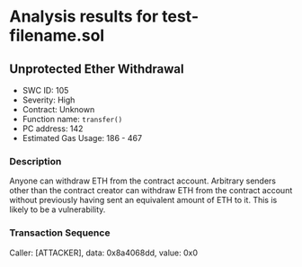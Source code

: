 # Analysis results for test-filename.sol

## Unprotected Ether Withdrawal
- SWC ID: 105
- Severity: High
- Contract: Unknown
- Function name: `transfer()`
- PC address: 142
- Estimated Gas Usage: 186 - 467

### Description

Anyone can withdraw ETH from the contract account.
Arbitrary senders other than the contract creator can withdraw ETH from the contract account without previously having sent an equivalent amount of ETH to it. This is likely to be a vulnerability.

### Transaction Sequence

Caller: [ATTACKER], data: 0x8a4068dd, value: 0x0

